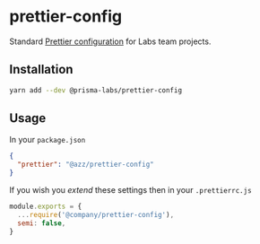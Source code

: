 # prettier-config

Standard [Prettier configuration](https://prettier.io/docs/en/configuration.html) for Labs team projects.

## Installation

```bash
yarn add --dev @prisma-labs/prettier-config
```

## Usage

In your `package.json`

```json
{
  "prettier": "@azz/prettier-config"
}
```

If you wish you _extend_ these settings then in your `.prettierrc.js`

```js
module.exports = {
  ...require('@company/prettier-config'),
  semi: false,
}
```
